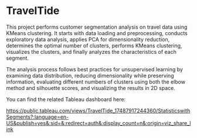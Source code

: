 # TravelTide

This project performs customer segmentation analysis on travel data using KMeans clustering. It starts with data loading and preprocessing, conducts exploratory data analysis, applies PCA for dimensionality reduction, determines the optimal number of clusters, performs KMeans clustering, visualizes the clusters, and finally analyzes the characteristics of each segment.

The analysis process follows best practices for unsupervised learning by examining data distribution, reducing dimensionality while preserving information, evaluating different numbers of clusters using both the elbow method and silhouette scores, and visualizing the results in 2D space.

You can find the related Tableau dashboard here:

https://public.tableau.com/views/TravelTide_17487917244360/StatisticswithSegments?:language=en-US&publish=yes&:sid=&:redirect=auth&:display_count=n&:origin=viz_share_link
